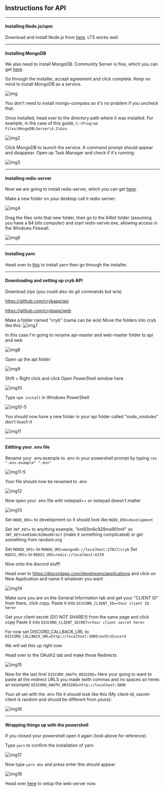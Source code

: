 ## Instructions for API
-------------------------------------------------------------------------------------
#### Installing Node.js/npm

Download and install Node.js from [here](https://nodejs.org/en/). LTS works well.

-------------------------------------------------------------------------------------
#### Installing MongoDB

We also need to install MongoDB. Community Server is fine, which you can get [here](https://www.mongodb.com/download-center/community).

Go through the installer, accept agreement and click complete. Keep on mind to install MongoDB as a service.

![img](https://i.imgur.com/QuiMM1n.png)

You don't need to install mongo-compass so it's no problem if you uncheck that.

Once installed, head over to the directory path where it was installed. For example, in the case of this guide, `C:\Program Files\MongoDB\Server\4.2\bin`.

![img2](https://i.imgur.com/L8FqBj1.png)

Click MongoDB to launch the service. A command prompt should appear and disappear.
Open up Task Manager and check if it's running:

![img3](https://i.imgur.com/0An6wIn.png)

-------------------------------------------------------------------------------------
#### Installing redis-server

Now we are going to install redis-server, which you can get [here](https://github.com/downloads/dmajkic/redis/redis-2.4.5-win32-win64.zip).

Make a new folder on your desktop call it redis-server:

![img4](https://i.imgur.com/ONM4pMm.png)

Drag the files onto that new folder, then go to the 64bit folder (assuming you have a 64 bits computer)
and start redis-server.exe, allowing access in the Windows Firewall.

![img6](https://i.imgur.com/NRJbua3.png)

-------------------------------------------------------------------------------------
#### Installing yarn

Head over to [this](https://yarnpkg.com/latest.msi) to install yarn then go through the installer.


-------------------------------------------------------------------------------------
#### Downloading and setting up cryb API

Download zips (you could also do git commands but w/e)

https://github.com/crybapp/api

https://github.com/crybapp/web

Make a folder named "cryb" (name can be w/e)
Move the folders into cryb like this: ![img7](https://i.imgur.com/nMEVyUu.png)

In this case I'm going to rename api-master and web-master folder to api and web 

![img8](https://i.imgur.com/e9cRdXe.png)

Open up the api folder

![img9](https://i.imgur.com/pRDaiHT.png)

Shift + Right click and click Open PowerShell window here

![img10](https://i.imgur.com/XnTQnZm.png)

Type `npm install` in Windows PowerShell

![img10-5](https://i.imgur.com/9yr6j98.png)

You should now have a new folder in your api folder called "node_modules" don't touch it

![img11](https://i.imgur.com/wVnEoho.png)


-------------------------------------------------------------------------------------
#### Editting your .env file

Rename your .env.example to .env in your powershell prompt by typing `ren ".env.example" ".env"`

![img11-5](https://i.imgur.com/KIWP2R9.png)

Your file should now be renamed to .env

![img12](https://i.imgur.com/EKpEnBE.png)

Now open your .env file with notepad++ or notepad doesn't matter

![img13](https://i.imgur.com/DHbJ57m.png)

Set `NODE_ENV=` to development so it should look like `NODE_ENV=development`

Set `JWT_KEY=` to anything example, "km93m8c928ma90!mif" so `JWT_KEY=km93m8c928ma90!mif` (make it something complicated) or get something from random.org

Set `MONGO_URI=` to `MONGO_URI=mongodb://localhost:27017/cryb`
Set `REDIS_URI=` to `REDIS_URI=redis://localhost:6379`

Now onto the discord stuff!

Head over to https://discordapp.com/developers/applications and click on New Application and name it whatever you want

![img14](https://i.imgur.com/tZ1m6Ba.png)

Make sure you are on the General Information tab and get your "CLIENT ID" from there, click copy.
Paste it into `DISCORD_CLIENT_ID=<Your client ID here>`
  
Get your client secret (DO NOT SHARE!!) from the same page and click copy
Paste it into `DISCORD_CLIENT_SECRET=<Your client secret here> `
  
For now set DISCORD_CALLBACK_URL to
`DISCORD_CALLBACK_URL=http://localhost:3000/auth/discord`

We will set this up right now

Head over to the OAuth2 tab and make these Redirects

![img15](https://i.imgur.com/ZpZOdka.png)

Now for the last line! 
`DISCORD_OAUTH_ORIGINS=`
Here your going to want to paste all the redirect URLS you made (with commas and no spaces so heres an example)
`DISCORD_OAUTH_ORIGINS=http://localhost:3000`

Your all set with the .env file it should look like this (My client-id, secret-client is random and should be different from yours):

![img16](https://i.imgur.com/bkMMeEV.png)

-------------------------------------------------------------------------------------
#### Wrapping things up with the powershell

If you closed your powershell open it again (look above for reference)

Type `yarn` to confirm the installation of yarn

![img17](https://i.imgur.com/4N50QVz.png)

Now type `yarn dev` and press enter this should appear

![img18](https://i.imgur.com/NeRqPqB.png)

Head over [here](02-web.md) to setup the web server now.
